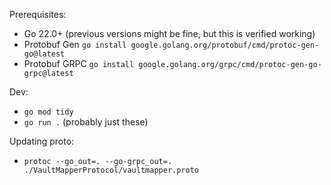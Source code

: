 Prerequisites:
- Go 22.0+ (previous versions might be fine, but this is verified working)
- Protobuf Gen `go install google.golang.org/protobuf/cmd/protoc-gen-go@latest`
- Protobuf GRPC `go install google.golang.org/grpc/cmd/protoc-gen-go-grpc@latest`

Dev:
- `go mod tidy`
- `go run .` (probably just these)

Updating proto:
- `protoc --go_out=. --go-grpc_out=. ./VaultMapperProtocol/vaultmapper.proto`